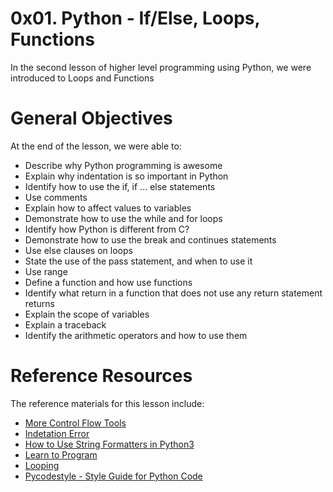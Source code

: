 # 0x01. Python - If/Else, Loops, Functions
In the second lesson of higher level programming using Python, we were introduced to Loops and Functions

# General Objectives
At the end of the lesson, we were able to:
- Describe why Python programming is awesome
- Explain why indentation is so important in Python
- Identify how to use the if, if ... else statements
- Use comments
- Explain how to affect values to variables
- Demonstrate how to use the while and for loops
- Identify how Python is different from C?
- Demonstrate how to use the break and continues statements
- Use else clauses on loops
- State the use of the pass statement, and when to use it
- Use range
- Define a function and how use functions
- Identify what return in a function that does not use any return statement returns
- Explain the scope of variables
- Explain a traceback
- Identify the arithmetic operators and how to use them

# Reference Resources
The reference materials for this lesson include:
- [More Control Flow Tools](https://intranet.alxswe.com/rltoken/jpjs5EnZTpBLLEremJYjPQ)
- [Indetation Error](https://intranet.alxswe.com/rltoken/F9n2AE-fpEPzt2PfBMGYAQ)
- [How to Use String Formatters in Python3](https://intranet.alxswe.com/rltoken/ZdtRIAkFu8dMBT99DcFBNg)
- [Learn to Program](https://intranet.alxswe.com/rltoken/ElQgZYNHrLI7kV_ysEB1hQ)
- [Looping](https://intranet.alxswe.com/rltoken/ElQgZYNHrLI7kV_ysEB1hQ)
- [Pycodestyle - Style Guide for Python Code](https://intranet.alxswe.com/rltoken/TuTTnEg_Rwn8U1g3PEsZmA)
